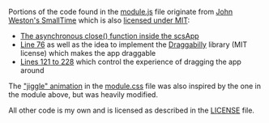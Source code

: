 Portions of the code found in the [module.js](module.js) file originate from [John Weston's SmallTime](https://github.com/unsoluble/smalltime) which is also [licensed under MIT](https://github.com/unsoluble/smalltime/blob/main/LICENSE):
 - [The asynchronous close() function inside the scsApp](https://github.com/arcanistzed/scs/blob/277783cbc04ab2ced66f231fc68c666d1ba6e42c/scripts/module.js#L32-L55)
 - [Line 76](https://github.com/arcanistzed/scs/blob/277783cbc04ab2ced66f231fc68c666d1ba6e42c/scripts/module.js#L76) as well as the idea to implement the [Draggabilly](https://draggabilly.desandro.com) library (MIT license) which makes the app draggable
 - [Lines 121 to 228](https://github.com/arcanistzed/scs/blob/277783cbc04ab2ced66f231fc68c666d1ba6e42c/scripts/module.js#L121-L228) which control the experience of dragging the app around

The ["jiggle" animation](https://github.com/arcanistzed/scs/blob/277783cbc04ab2ced66f231fc68c666d1ba6e42c/styles/module.css#L81-L91) in the [module.css](module.css) file was also inspired by the one in the module above, but was heavily modified.

All other code is my own and is licensed as described in the [LICENSE](LICENSE) file.
